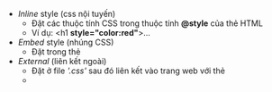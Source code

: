 * _Inline_ style (css nội tuyến)
    + Đặt các thuộc tính CSS trong thuộc tính __@style__ của thẻ HTML
    + Ví dụ: <h1 __style="color:red"__>...</h1>
* _Embed_ style (nhúng CSS)
    + Đặt trong thẻ <style>
    + Ví dụ: <style>h1{color:red;}</style>    
* _External_ (liên kết ngoài)
    + Đặt ở file _'.css'_ sau đó liên kết vào trang web với thẻ
    + <link href="styles.css"rel="stylesheet"/>    